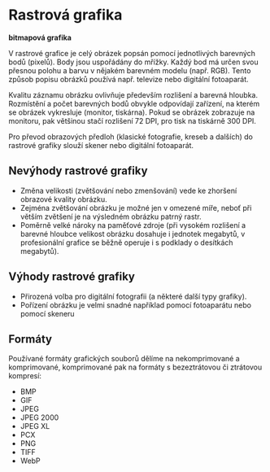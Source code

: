 # Rastrová grafika
**bitmapová grafika**

V rastrové grafice je celý obrázek popsán pomocí jednotlivých barevných bodů (pixelů). Body jsou uspořádány do mřížky. Každý bod má určen svou přesnou polohu a barvu v nějakém barevném modelu (např. RGB). Tento způsob popisu obrázků používá např. televize nebo digitální fotoaparát.

Kvalitu záznamu obrázku ovlivňuje především rozlišení a barevná hloubka. Rozmístění a počet barevných bodů obvykle odpovídají zařízení, na kterém se obrázek vykresluje (monitor, tiskárna). Pokud se obrázek zobrazuje na monitoru, pak většinou stačí rozlišení 72 DPI, pro tisk na tiskárně 300 DPI.

Pro převod obrazových předloh (klasické fotografie, kreseb a dalších) do rastrové grafiky slouží skener nebo digitální fotoaparát. 

## Nevýhody rastrové grafiky

- Změna velikosti (zvětšování nebo zmenšování) vede ke zhoršení obrazové kvality obrázku.
- Zejména zvětšování obrázku je možné jen v omezené míře, neboť při větším zvětšení je na výsledném obrázku patrný rastr.
- Poměrně velké nároky na paměťové zdroje (při vysokém rozlišení a barevné hloubce velikost obrázku dosahuje i jednotek megabytů, v profesionální grafice se běžně operuje i s podklady o desítkách megabytů).

## Výhody rastrové grafiky

- Přirozená volba pro digitální fotografii (a některé další typy grafiky).
- Pořízení obrázku je velmi snadné například pomocí fotoaparátu nebo pomocí skeneru

## Formáty

Používané formáty grafických souborů dělíme na nekomprimované a komprimované, komprimované pak na formáty s bezeztrátovou či ztrátovou kompresí:

- BMP
- GIF
- JPEG
- JPEG 2000
- JPEG XL
- PCX
- PNG
- TIFF
- WebP